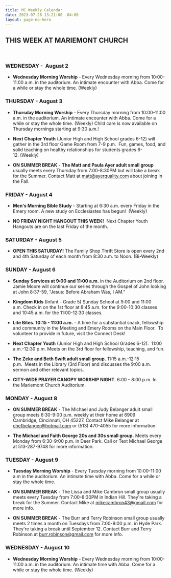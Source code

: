 ```yaml
---
title: MC Weekly Calendar
date: 2023-07-26 13:21:00 -04:00
layout: page-no-hero
---
```


## THIS WEEK AT MARIEMONT CHURCH
  
### WEDNESDAY -  August 2
* **Wednesday Morning Worship** - Every Wednesday morning from 10:00-11:00 a.m. in the auditorium. An intimate encounter with Abba. Come for a while or stay the whole time. (Weekly)


### THURSDAY - August 3
* **Thursday Morning Worship** - Every Thursday morning from 10:00-11:00 a.m. in the auditorium. An intimate encounter with Abba. Come for a while or stay the whole time. (Weekly) Child care is now available on Thursday mornings starting at 9:30 a.m.!


* **Next Chapter Youth** (Junior High and High School grades 6-12) will gather in the 3rd floor Game Room from 7-9 p.m.  Fun, games, food, and solid teaching on healthy relationships for students grades 6-12. (Weekly)

* **ON SUMMER BREAK** - **The Matt and Paula Ayer adult small group** usually meets every Thursday from 7:00-8:30PM but will take a break for the Summer. Contact Matt at matt@ayerquality.com about joining in the Fall.

### FRIDAY - August 4
* **Men's Morning Bible Study** - Starting at 6:30 a.m. every Friday in the Emery room. A new study on Ecclesiastes has begun!  (Weekly)

* **NO FRIDAY NIGHT HANGOUT THIS WEEK!**  Next Chapter Youth Hangouts are on the last Friday of the month.  

### SATURDAY - August 5
* **OPEN THIS SATURDAY!** The Family Shop Thrift Store is open every 2nd and 4th Saturday of each month from 8:30 a.m. to Noon. (Bi-Weekly)

### SUNDAY - August 6
* **Sunday Services at 9:00 and 11:00 a.m.** in the Auditorium on 2nd floor. Jamie Moore will continue our series through the Gospel of John looking at John 8:37-59, “Jesus: Before Abraham Was, I AM.”

* **Kingdom Kids** (Infant - Grade 5) Sunday School at 9:00 and 11:00 a.m. Check in on the 1st floor at 8:45 a.m. for the 9:00-10:30 classes and 10:45 a.m. for the 11:00-12:30 classes.

* **Lite Bites. 10:15 - 11:00 a.m.** - A time for a substantial snack, fellowship and community in the Meeting and Emery Rooms on the Main Floor.  To volunteer to provide in future, visit the Connect Desk!

* **Next Chapter Youth** (Junior High and High School Grades 6-12).  11:00 a.m.-12:30 p.m. Meets on the 3rd floor for fellowship, teaching, and fun.

* **The Zeke and Beth Swift adult small group.** 11:15 a.m.-12:15 p.m.  Meets in the Library (3rd Floor) and discusses the 9:00 a.m. sermon and other relevant topics.

* **CITY-WIDE PRAYER CANOPY WORSHIP NIGHT.** 6:00 - 8:00 p.m. In the Mariemont Church Auditorium.

### MONDAY - August 8
* **ON SUMMER BREAK** - The Michael and Judy Belanger adult small group meets 6:30-9:00 p.m. weekly at their home at 6909 Cambridge, Cincinnati, OH 45227. Contact Mike Belanger at chefbelanger@hotmail.com or (513) 470-4055 for more information.

* **The Michael and Faith George 20s and 30s small group.** Meets every Monday from 6:30-9:00 p.m. in Deer Park. Call or Text Michael George at 513-287-9748 for more information.

### TUESDAY - August 9
* **Tuesday Morning Worship** - Every Tuesday morning from 10:00-11:00 a.m in the auditorium. An intimate time with Abba. Come for a while or stay the whole time. 

* **ON SUMMER BREAK** - The Lissa and Mike Cambron small group usually meets every Tuesday from 7:00-8:30PM in Indian Hill. They're taking a break for the Summer. Contact Mike at mikecambron43@gmail.com for more info.

* **ON SUMMER BREAK** - The Burr and Terry Robinson small group usually meets 2 times a month on Tuesdays from 7:00-9:00 p.m. in Hyde Park. They're taking a break until September 12. Contact Burr and Terry Robinson at burr.robinson@gmail.com for more info.

### WEDNESDAY - August 10
* **Wednesday Morning Worship** - Every Wednesday morning from 10:00-11:00 a.m. in the auditorium. An intimate time with Abba. Come for a while or stay the whole time. (Weekly)
